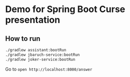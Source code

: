 # Demo for Spring Boot Curse presentation

## How to run

```bash
./gradlew assistant:bootRun
./gradlew jbaruch-service:bootRun
./gradlew joker-service:bootRun
```

Go to `open http://localhost:8000/answer`
